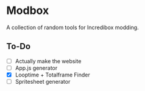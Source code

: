 # Modbox
A collection of random tools for Incredibox modding.

## To-Do
* [ ] Actually make the website
* [ ] App.js generator
* [X] Looptime + Totalframe Finder
* [ ] Spritesheet generator
